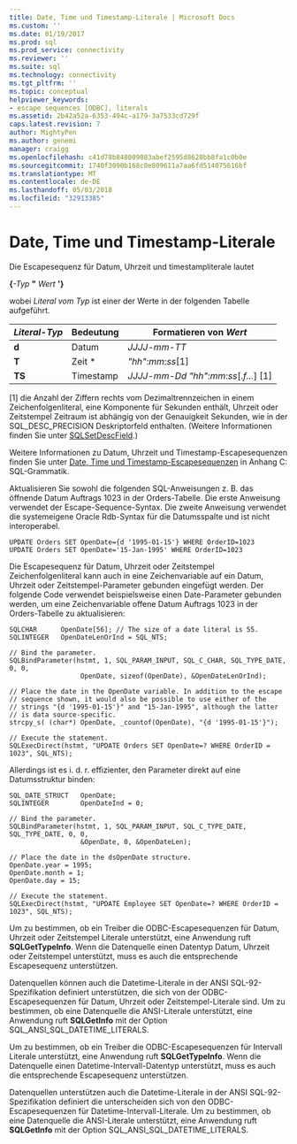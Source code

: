 ```yaml
---
title: Date, Time und Timestamp-Literale | Microsoft Docs
ms.custom: ''
ms.date: 01/19/2017
ms.prod: sql
ms.prod_service: connectivity
ms.reviewer: ''
ms.suite: sql
ms.technology: connectivity
ms.tgt_pltfrm: ''
ms.topic: conceptual
helpviewer_keywords:
- escape sequences [ODBC], literals
ms.assetid: 2b42a52a-6353-494c-a179-3a7533cd729f
caps.latest.revision: 7
author: MightyPen
ms.author: genemi
manager: craigg
ms.openlocfilehash: c41d78b848009083abef2595d8628bb8fa1c0b0e
ms.sourcegitcommit: 1740f3090b168c0e809611a7aa6fd514075616bf
ms.translationtype: MT
ms.contentlocale: de-DE
ms.lasthandoff: 05/03/2018
ms.locfileid: "32913385"
---
```

# <a name="date-time-and-timestamp-literals"></a>Date, Time und Timestamp-Literale
Die Escapesequenz für Datum, Uhrzeit und timestampliterale lautet  
  
 **{***-Typ* **"** *Wert* **'}**  
  
 wobei *Literal vom Typ* ist einer der Werte in der folgenden Tabelle aufgeführt.  
  
|*Literal-Typ*|Bedeutung|Formatieren von *Wert*|  
|---------------------|-------------|-----------------------|  
|**d**|Datum|*JJJJ*-*mm*-*TT*|  
|**T**|Zeit *|*"hh"*:*mm*:*ss*[1]|  
|**TS**|Timestamp|*JJJJ*-*mm*-*Dd* *"hh"*:*mm*:*ss*[.*f...*] [1]|  
  
 [1] die Anzahl der Ziffern rechts vom Dezimaltrennzeichen in einem Zeichenfolgenliteral, eine Komponente für Sekunden enthält, Uhrzeit oder Zeitstempel Zeitraum ist abhängig von der Genauigkeit Sekunden, wie in der SQL_DESC_PRECISION Deskriptorfeld enthalten. (Weitere Informationen finden Sie unter [SQLSetDescField](../../../odbc/reference/syntax/sqlsetdescfield-function.md).)  
  
 Weitere Informationen zu Datum, Uhrzeit und Timestamp-Escapesequenzen finden Sie unter [Date, Time und Timestamp-Escapesequenzen](../../../odbc/reference/appendixes/date-time-and-timestamp-escape-sequences.md) in Anhang C: SQL-Grammatik.  
  
 Aktualisieren Sie sowohl die folgenden SQL-Anweisungen z. B. das öffnende Datum Auftrags 1023 in der Orders-Tabelle. Die erste Anweisung verwendet der Escape-Sequence-Syntax. Die zweite Anweisung verwendet die systemeigene Oracle Rdb-Syntax für die Datumsspalte und ist nicht interoperabel.  
  
```  
UPDATE Orders SET OpenDate={d '1995-01-15'} WHERE OrderID=1023  
UPDATE Orders SET OpenDate='15-Jan-1995' WHERE OrderID=1023  
```  
  
 Die Escapesequenz für Datum, Uhrzeit oder Zeitstempel Zeichenfolgenliteral kann auch in eine Zeichenvariable auf ein Datum, Uhrzeit oder Zeitstempel-Parameter gebunden eingefügt werden. Der folgende Code verwendet beispielsweise einen Date-Parameter gebunden werden, um eine Zeichenvariable offene Datum Auftrags 1023 in der Orders-Tabelle zu aktualisieren:  
  
```  
SQLCHAR      OpenDate[56]; // The size of a date literal is 55.  
SQLINTEGER   OpenDateLenOrInd = SQL_NTS;  
  
// Bind the parameter.  
SQLBindParameter(hstmt, 1, SQL_PARAM_INPUT, SQL_C_CHAR, SQL_TYPE_DATE, 0, 0,  
                  OpenDate, sizeof(OpenDate), &OpenDateLenOrInd);  
  
// Place the date in the OpenDate variable. In addition to the escape  
// sequence shown, it would also be possible to use either of the  
// strings "{d '1995-01-15'}" and "15-Jan-1995", although the latter  
// is data source-specific.  
strcpy_s( (char*) OpenDate, _countof(OpenDate), "{d '1995-01-15'}");  
  
// Execute the statement.  
SQLExecDirect(hstmt, "UPDATE Orders SET OpenDate=? WHERE OrderID = 1023", SQL_NTS);  
```  
  
 Allerdings ist es i. d. r. effizienter, den Parameter direkt auf eine Datumsstruktur binden:  
  
```  
SQL_DATE_STRUCT   OpenDate;  
SQLINTEGER        OpenDateInd = 0;  
  
// Bind the parameter.  
SQLBindParameter(hstmt, 1, SQL_PARAM_INPUT, SQL_C_TYPE_DATE, SQL_TYPE_DATE, 0, 0,  
                  &OpenDate, 0, &OpenDateLen);  
  
// Place the date in the dsOpenDate structure.  
OpenDate.year = 1995;  
OpenDate.month = 1;  
OpenDate.day = 15;  
  
// Execute the statement.  
SQLExecDirect(hstmt, "UPDATE Employee SET OpenDate=? WHERE OrderID = 1023", SQL_NTS);  
```  
  
 Um zu bestimmen, ob ein Treiber die ODBC-Escapesequenzen für Datum, Uhrzeit oder Zeitstempel Literale unterstützt, eine Anwendung ruft **SQLGetTypeInfo**. Wenn die Datenquelle einen Datentyp Datum, Uhrzeit oder Zeitstempel unterstützt, muss es auch die entsprechende Escapesequenz unterstützen.  
  
 Datenquellen können auch die Datetime-Literale in der ANSI SQL-92-Spezifikation definiert unterstützen, die sich von der ODBC-Escapesequenzen für Datum, Uhrzeit oder Zeitstempel-Literale sind. Um zu bestimmen, ob eine Datenquelle die ANSI-Literale unterstützt, eine Anwendung ruft **SQLGetInfo** mit der Option SQL_ANSI_SQL_DATETIME_LITERALS.  
  
 Um zu bestimmen, ob ein Treiber die ODBC-Escapesequenzen für Intervall Literale unterstützt, eine Anwendung ruft **SQLGetTypeInfo**. Wenn die Datenquelle einen Datetime-Intervall-Datentyp unterstützt, muss es auch die entsprechende Escapesequenz unterstützen.  
  
 Datenquellen unterstützen auch die Datetime-Literale in der ANSI SQL-92-Spezifikation definiert die unterscheiden sich von den ODBC-Escapesequenzen für Datetime-Intervall-Literale. Um zu bestimmen, ob eine Datenquelle die ANSI-Literale unterstützt, eine Anwendung ruft **SQLGetInfo** mit der Option SQL_ANSI_SQL_DATETIME_LITERALS.
